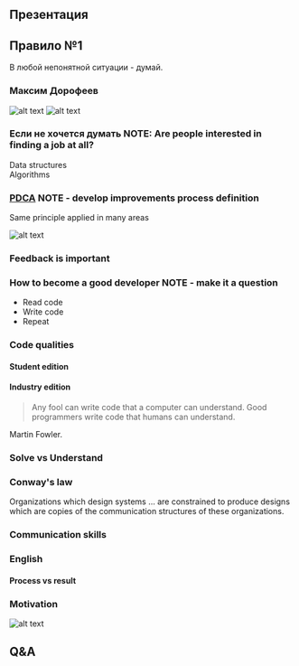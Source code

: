 ## Презентация



## Правило  №1
В любой непонятной ситуации - думай.


### Максим Дорофеев
![alt text](https://www.mann-ivanov-ferber.ru/assets/images/covers/01/18401/1.00x-thumb.png "Джедайские техники")
![alt text](https://www.mann-ivanov-ferber.ru/assets/images/covers/79/23279/1.00x-thumb.png "Путь джедая")



### Если не хочется думать NOTE: Are people interested in finding a job at all?
Data structures  
Algorithms



### [PDCA](https://en.wikipedia.org/wiki/PDCA) NOTE - develop improvements process definition
Same principle applied in many areas


![alt text](https://upload.wikimedia.org/wikipedia/commons/thumb/7/7a/PDCA_Cycle.svg/1280px-PDCA_Cycle.svg.png "PDCA")


### Feedback is important



### How to become a good developer NOTE - make it a question
* Read code
* Write code
* Repeat



### Code qualities


#### Student edition


#### Industry edition


> Any fool can write code that a computer can understand. Good programmers write code that humans can understand.

Martin Fowler. 



### Solve vs Understand



### Conway's law
Organizations which design systems ... are constrained to produce designs which are copies of the communication structures of these organizations.



### Communication skills



### English 


#### Process vs result



### Motivation


![alt text](https://images-na.ssl-images-amazon.com/images/I/41ef9z7YKnL._SX331_BO1,204,203,200_.jpg "Джедайские техники")



## Q&A